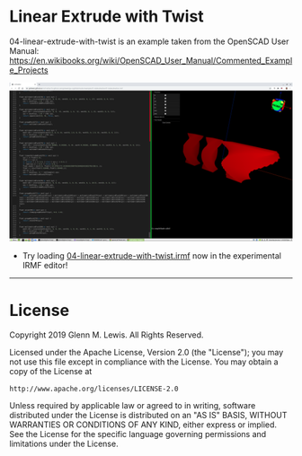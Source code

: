 # Linear Extrude with Twist

04-linear-extrude-with-twist is an example taken from the OpenSCAD User Manual:
https://en.wikibooks.org/wiki/OpenSCAD_User_Manual/Commented_Example_Projects

![04-linear-extrude-with-twist](04-linear-extrude-with-twist.png)

- Try loading [04-linear-extrude-with-twist.irmf](https://gmlewis.github.io/irmf-editor/?s=github.com/gmlewis/go-csg/blob/master/examples/04-linear-extrude-with-twist/04-linear-extrude-with-twist.irmf) now in the experimental IRMF editor!

---

# License

Copyright 2019 Glenn M. Lewis. All Rights Reserved.

Licensed under the Apache License, Version 2.0 (the "License");
you may not use this file except in compliance with the License.
You may obtain a copy of the License at

    http://www.apache.org/licenses/LICENSE-2.0

Unless required by applicable law or agreed to in writing, software
distributed under the License is distributed on an "AS IS" BASIS,
WITHOUT WARRANTIES OR CONDITIONS OF ANY KIND, either express or implied.
See the License for the specific language governing permissions and
limitations under the License.
